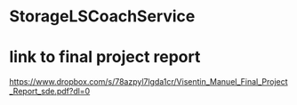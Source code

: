 # StorageLSCoachService

# link to final project report
https://www.dropbox.com/s/78azpyl7lgda1cr/Visentin_Manuel_Final_Project_Report_sde.pdf?dl=0 